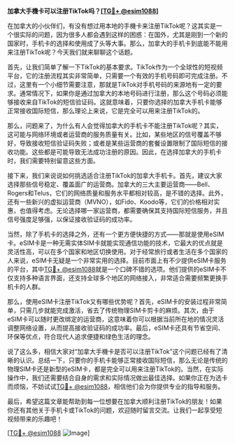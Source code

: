 **加拿大手機卡可以注册TikTok吗？[[TG💪+ @esim1088](https://t.me/s/esim1088)]**

在加拿大的小伙伴们，有没有想过用本地的手機卡来注册TikTok呢？这其实是一个很实际的问题，因为很多人都会遇到这样的困惑：在国外，尤其是刚到一个新的国家时，手机卡的选择和使用成了头等大事。那么，加拿大的手机卡到底能不能用来注册TikTok呢？今天我们就来聊聊这个话题。

首先，让我们简单了解一下TikTok的基本要求。TikTok作为一个全球性的短视频平台，它的注册流程其实非常简单，只需要一个有效的手机号码即可完成注册。不过，这里有一个小细节需要注意，那就是TikTok对手机号码的来源地有一定的要求。通常情况下，如果你是通过加拿大的本地号码进行注册，那么这个号码必须能够接收来自TikTok的短信验证码。这就意味着，只要你选择的加拿大手机卡能够正常接收国际短信，那么理论上来说，它是完全可以用来注册TikTok的。

那么，问题来了，为什么有人会觉得加拿大的手机卡不能注册TikTok呢？其实，这可能与网络环境或者运营商的服务质量有关。比如，某些地区的信号覆盖不够好，导致接收短信验证码失败；或者是某些运营商的套餐设置限制了国际短信的接收功能。这些都是可能导致无法成功注册的原因。因此，在选择加拿大的手机卡时，我们需要特别留意这些方面。

接下来，我们来说说如何挑选适合注册TikTok的加拿大手机卡。首先，建议大家选择那些信号稳定、覆盖面广的运营商。加拿大的三大主要运营商——Bell、Rogers和Telus，它们的网络质量和服务水平都相对较高，是不错的选择。此外，还有一些新兴的虚拟运营商（MVNO），如Fido、Koodo等，它们的价格相对实惠，也值得考虑。无论选择哪一家运营商，都需要确保其支持国际短信服务，并且信号强度足够强，以保证接收验证码的成功率。

当然，除了手机卡的选择之外，还有一个更方便快捷的方式——那就是使用eSIM卡。eSIM卡是一种无需实体SIM卡就能实现通信功能的技术，它最大的优点就是灵活性高，可以在多个国家和地区切换使用。对于经常旅行或者生活在多个国家的人来说，eSIM卡无疑是一个非常实用的选择。目前市面上有不少提供eSIM卡服务的平台，其中[TG💪+ @esim1088](https://t.me/s/esim1088)就是一个口碑不错的选项。他们提供的eSIM卡不仅支持多种语言界面，还支持全球多个地区的网络接入，非常适合需要频繁更换手机卡的人群。

那么，使用eSIM卡注册TikTok又有哪些优势呢？首先，eSIM卡的安装过程非常简单，只需几步就能完成激活，省去了传统物理SIM卡剪卡的麻烦。其次，由于eSIM卡可以随时更改绑定的运营商，这意味着你可以根据当前所在地的情况灵活调整网络设置，从而提高接收验证码的成功率。最后，eSIM卡还具有节省空间、环保等优点，符合现代人追求便捷和绿色生活的理念。

说了这么多，相信大家对“加拿大手機卡是否可以注册TikTok”这个问题已经有了清晰的认识。总结一下，只要你的手机卡能够正常接收国际短信，那么无论是传统的物理SIM卡还是新型的eSIM卡，都是完全可以用来注册TikTok的。当然，在实际操作中，我们还需要结合自身的需求和实际情况做出最佳选择。如果你正在为选卡而烦恼，不妨试试[TG💪+ @esim1088](https://t.me/s/esim1088)，相信他们会为你提供专业的指导和服务。

最后，希望这篇文章能帮助到每一位想要在加拿大顺利注册TikTok的朋友！如果你还有其他关于手机卡或TikTok的问题，欢迎随时留言交流。让我们一起享受短视频带来的乐趣吧！

[[TG💪+ @esim1088](https://t.me/s/esim1088) ![Image](https://i.postimg.cc/4NQfJmqS/Snipaste-2025-05-13-00-14-12.png)]